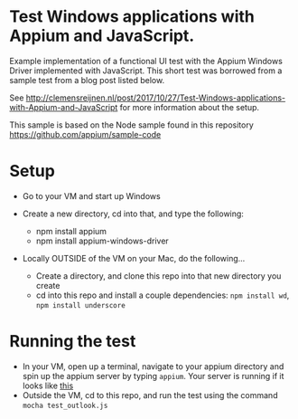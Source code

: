 # Test Windows applications with Appium and JavaScript.

Example implementation of a functional UI test with the Appium Windows Driver implemented with JavaScript. This short test was borrowed from a sample test from a blog post listed below.

See http://clemensreijnen.nl/post/2017/10/27/Test-Windows-applications-with-Appium-and-JavaScript for more information about the setup.

This sample is based on the Node sample found in this repository https://github.com/appium/sample-code


# Setup
  * Go to your VM and start up Windows
  * Create a new directory, cd into that, and type the following:
    * npm install appium
    * npm install appium-windows-driver

  * Locally OUTSIDE of the VM on your Mac, do the following...
    * Create a directory, and clone this repo into that new directory you create
    * cd into this repo and install a couple dependencies: `npm install wd`, `npm install underscore`

# Running the test
  * In your VM, open up a terminal, navigate to your appium directory and spin up the appium server by typing `appium`. Your server is running if it looks like [this](https://cl.ly/1t3T332F253J)
  * Outside the VM, cd to this repo, and run the test using the command `mocha test_outlook.js`
  
